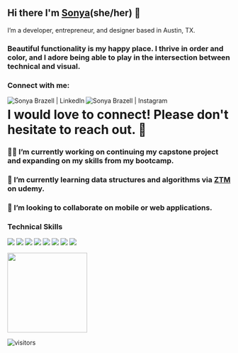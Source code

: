## Hi there I'm [Sonya](https://www.notion.so/sonyabrazell/sonya-brazell-9525abc3a7b94ea48699afa6eb019591)(she/her) 👋

I’m a developer, entrepreneur, and designer based in Austin, TX.

<h3>Beautiful functionality is my happy place. I thrive in order and color, and I adore being able to play in the intersection between technical and visual.</h3>

### Connect with me:
<a href="https://www.linkedin.com/in/sonyabrazell"><img align="left" src="https://img.shields.io/badge/LinkedIn-0077B5?style=for-the-badge&logo=linkedin&logoColor=white" alt="Sonya Brazell | LinkedIn"/></a>
<a href="https://instagram.com/cozy.codes"><img align="left" src="https://img.shields.io/badge/Instagram-E4405F?style=for-the-badge&logo=instagram&logoColor=white" alt = "Sonya Brazell | Instagram"/></a>

# I would love to connect! Please don't hesitate to reach out. 🤎

### 👩‍💻 I’m currently working on continuing my capstone project and expanding on my skills from my bootcamp.

### 🌱 I’m currently learning data structures and algorithms via <a href="https://zerotomastery.io/">ZTM</a> on udemy.
  
### 👯 I’m looking to collaborate on mobile or web applications.

### Technical Skills
![](https://img.shields.io/badge/JavaScript-DD98C1?style=for-the-badge&logo=javascript&logoColor=white)
![](https://img.shields.io/badge/React-AC9FF2?style=for-the-badge&logo=react&logoColor=white)
![](https://img.shields.io/badge/C%23-FBAE40?style=for-the-badge&logo=c-sharp&logoColor=white)
![](https://img.shields.io/badge/Python-6C98BF?style=for-the-badge&logo=python&logoColor=white)
![](https://img.shields.io/badge/Django-7E4729?style=for-the-badge&logo=django&logoColor=white)
![](https://img.shields.io/badge/HTML-E59A9A?style=for-the-badge&logo=html5&logoColor=white)
![](https://img.shields.io/badge/CSS-BE6E02?&style=for-the-badge&logo=css3&logoColor=white)
![](https://img.shields.io/badge/MySQL-83854f?style=for-the-badge&logo=mysql&logoColor=white)

<img height="180em" src="https://github-readme-stats.vercel.app/api?username=sonyabrazell&show_icons=true&hide_border=true&&count_private=true&include_all_commits=true" />

![visitors](https://visitor-badge.glitch.me/badge?page_id=${sonyabrazell}.{sonyabrazell})
